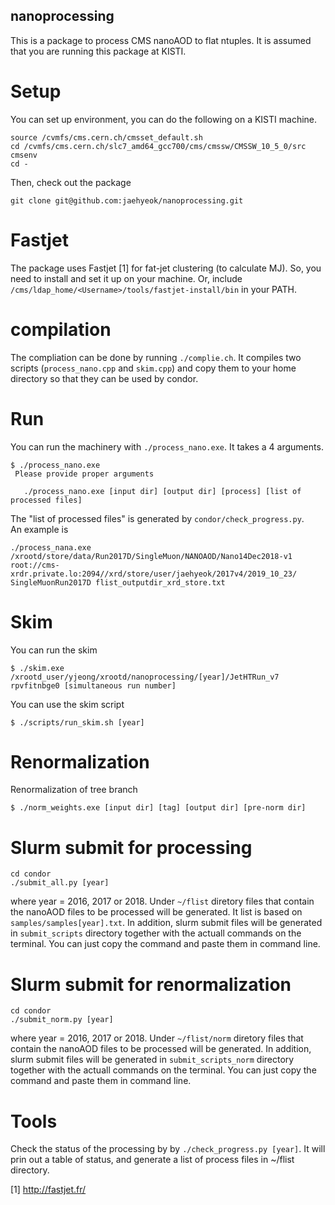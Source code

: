 nanoprocessing
---------------
This is a package to process CMS nanoAOD to flat ntuples. It is assumed that you are running this package at KISTI. 

# Setup
You can set up environment, you can do the following on a KISTI machine. 
```
source /cvmfs/cms.cern.ch/cmsset_default.sh
cd /cvmfs/cms.cern.ch/slc7_amd64_gcc700/cms/cmssw/CMSSW_10_5_0/src
cmsenv
cd -
```
Then, check out the package 
```
git clone git@github.com:jaehyeok/nanoprocessing.git
```

# Fastjet 
The package uses Fastjet [1] for fat-jet clustering (to calculate MJ). So, you need to install and set it up on your machine. Or, include `/cms/ldap_home/<Username>/tools/fastjet-install/bin` in your PATH.   

# compilation
The compliation can be done by running `./complie.ch`. It compiles two scripts (`process_nano.cpp` and `skim.cpp`) and copy them to your home directory so that they can be used by condor. 

# Run 
You can run the machinery with `./process_nano.exe`. It takes a 4 arguments. 
```
$ ./process_nano.exe
 Please provide proper arguments

   ./process_nano.exe [input dir] [output dir] [process] [list of processed files]
```
The "list of processed files" is generated by `condor/check_progress.py`.  
An example is 
```
./process_nana.exe /xrootd/store/data/Run2017D/SingleMuon/NANOAOD/Nano14Dec2018-v1 root://cms-xrdr.private.lo:2094//xrd/store/user/jaehyeok/2017v4/2019_10_23/ SingleMuonRun2017D flist_outputdir_xrd_store.txt
```

# Skim
You can run the skim
```
$ ./skim.exe /xrootd_user/yjeong/xrootd/nanoprocessing/[year]/JetHTRun_v7 rpvfitnbge0 [simultaneous run number] 
```

You can use the skim script
```
$ ./scripts/run_skim.sh [year]
```

# Renormalization
Renormalization of tree branch
```
$ ./norm_weights.exe [input dir] [tag] [output dir] [pre-norm dir]
```

# Slurm submit for processing
```
cd condor
./submit_all.py [year]
```
where year = 2016, 2017 or 2018. Under `~/flist` diretory files that contain the nanoAOD files to be processed will be generated. It list is based on `samples/samples[year].txt`. In addition, slurm submit files will be generated in `submit_scripts` directory together with the actuall commands on the terminal. You can just copy the command and paste them in command line. 

# Slurm submit for renormalization
```
cd condor
./submit_norm.py [year]
```
where year = 2016, 2017 or 2018. Under `~/flist/norm` diretory files that contain the nanoAOD files to be processed will be generated. In addition, slurm submit files will be generated in `submit_scripts_norm` directory together with the actuall commands on the terminal. You can just copy the command and paste them in command line.

# Tools
Check the status of the processing by by `./check_progress.py [year]`. It will prin out a table of status, and generate a list of process files in ~/flist directory. 

[1] http://fastjet.fr/
